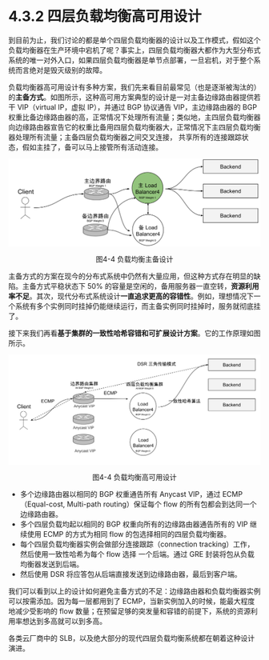 # 4.3.2 四层负载均衡高可用设计

到目前为止，我们讨论的都是单个四层负载均衡器的设计以及工作模式，假如这个负载均衡器在生产环境中宕机了呢？事实上，四层负载均衡器大都作为大型分布式系统的唯一对外入口，如果四层负载均衡器是单节点部署，一旦宕机，对于整个系统而言绝对是毁灭级别的故障。

负载均衡器高可用设计有多种方案，我们先来看目前最常见（也是逐渐被淘汰的）的**主备方式**。如图所示，这种高可用方案典型的设计是一对主备边缘路由器提供若干 VIP（virtual IP，虚拟 IP），并通过 BGP 协议通告 VIP，主边缘路由器的 BGP 权重比备边缘路由器的高，正常情况下处理所有流量；类似地，主四层负载均衡器向边缘路由器宣告它的权重比备用四层负载均衡器大，正常情况下主四层负载均衡器处理所有流量；主备四层负载均衡器之间交叉连接， 共享所有的连接跟踪状态，假如主挂了，备可以马上接管所有活动连接。

<div  align="center">
	<img src="../assets/balancer-ha.svg" width = "600"  align=center />
	<p>图4-4 负载均衡主备设计</p>
</div>

主备方式的方案在现今的分布式系统中仍然有大量应用，但这种方式存在明显的缺陷。主备方式平稳状态下 50% 的容量是空闲的，备用服务器一直空转，**资源利用率不足**。其次，现代分布式系统设计**一直追求更高的容错性**。例如，理想情况下一个系统有多个实例同时挂掉仍能继续运行，而主备实例同时挂掉时，服务就彻底挂了。

接下来我们再看**基于集群的一致性哈希容错和可扩展设计方案**。它的工作原理如图所示。

<div  align="center">
	<img src="../assets/balancer-ha-2.svg" width = "650"  align=center />
	<p>图4-4 负载均衡高可用设计</p>
</div>

- 多个边缘路由器以相同的 BGP 权重通告所有 Anycast VIP，通过 ECMP（Equal-cost, Multi-path routing）保证每个 flow 的所有包都会到达同一个边缘路由器。
- 多个四层负载均起以相同的 BGP 权重向所有的边缘路由器通告所有的 VIP 继续使用 ECMP 的方式为相同 flow 的包选择相同的四层负载均衡器。
- 每个四层负载均衡器实例会做部分连接跟踪（connection tracking）工作，然后使用一致性哈希为每个 flow 选择 一个后端。通过 GRE 封装将包从负载均衡器发送到后端。
- 然后使用 DSR 将应答包从后端直接发送到边缘路由器，最后到客户端。

我们可以看到以上的设计如何避免主备方式的不足：边缘路由器和负载均衡器实例可以按需添加。因为每一层都用到了 ECMP，当新实例加入的时候，能最大程度地减少受影响的 flow 数量；在预留足够的突发量和容错的前提下，系统的资源利用率想达到多高就可以到多高。

各类云厂商中的 SLB，以及绝大部分的现代四层负载均衡系统都在朝着这种设计演进。
